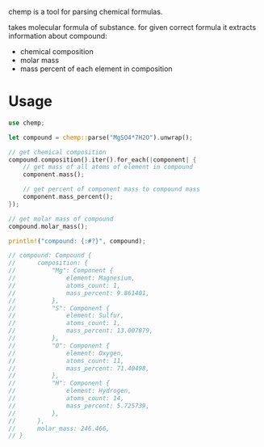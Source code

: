 chemp is a tool for parsing chemical formulas.

takes molecular formula of substance. for given correct formula it extracts information about compound:
- chemical composition
- molar mass
- mass percent of each element in composition

# Usage

```rust
use chemp;

let compound = chemp::parse("MgSO4*7H2O").unwrap();

// get chemical composition
compound.composition().iter().for_each(|component| {
    // get mass of all atoms of element in compound
    component.mass();

    // get percent of component mass to compound mass
    component.mass_percent();
});

// get molar mass of compound
compound.molar_mass();

println!("compound: {:#?}", compound);

// compound: Compound {
//      composition: {
//          "Mg": Component {
//              element: Magnesium,
//              atoms_count: 1,
//              mass_percent: 9.861401,
//          },
//          "S": Component {
//              element: Sulfur,
//              atoms_count: 1,
//              mass_percent: 13.007879,
//          },
//          "O": Component {
//              element: Oxygen,
//              atoms_count: 11,
//              mass_percent: 71.40498,
//          },
//          "H": Component {
//              element: Hydrogen,
//              atoms_count: 14,
//              mass_percent: 5.725739,
//          },
//      },
//      molar_mass: 246.466,
// }